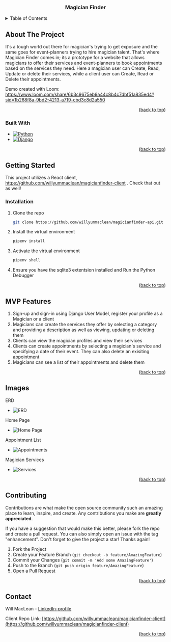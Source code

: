 
<a name="readme-top"></a>



<!-- PROJECT SHIELDS -->
<!--
*** I'm using markdown "reference style" links for readability.
*** Reference links are enclosed in brackets [ ] instead of parentheses ( ).
*** See the bottom of this document for the declaration of the reference variables
*** for contributors-url, forks-url, etc. This is an optional, concise syntax you may use.
*** https://www.markdownguide.org/basic-syntax/#reference-style-links
-->


<!-- PROJECT LOGO -->
<br />

<h3 align="center">Magician Finder</h3>

</div>



<!-- TABLE OF CONTENTS -->
<details>
  <summary>Table of Contents</summary>
  <ol>
    <li>
      <a href="#about-the-project">About The Project</a>
      <ul>
        <li><a href="#built-with">Built With</a></li>
      </ul>
    </li>
    <li>
      <a href="#getting-started">Getting Started</a>
      <ul>
        <li><a href="#prerequisites">Prerequisites</a></li>
        <li><a href="#installation">Installation</a></li>
      </ul>
    </li>
    <li><a href="#usage">Usage</a></li>
    <li><a href="#roadmap">Roadmap</a></li>
    <li><a href="#contributing">Contributing</a></li>
    <li><a href="#license">License</a></li>
    <li><a href="#contact">Contact</a></li>
    <li><a href="#acknowledgments">Acknowledgments</a></li>
  </ol>
</details>



<!-- ABOUT THE PROJECT -->
## About The Project



It's a tough world out there for magician's trying to get exposure and the same goes for event-planners trying to hire magician talent. That's where Magician Finder comes in; its a prototype for a website that allows magicians to offer their services and event-planners to book appointments based on the services they need. Here a magician user can Create, Read, Update or delete their services, while a client user can Create, Read or Delete their appointments. 

Demo created with Loom:
https://www.loom.com/share/6b3c9675eb9a44c8b4c7dbf51a835ed4?sid=1b268f8a-9bd2-4213-a719-cbd3c8d2a550

<p align="right">(<a href="#readme-top">back to top</a>)</p>



### Built With


*  [![Python](https://img.shields.io/badge/Python-3776AB?style=for-the-badge&logo=python&logoColor=white)](https://www.python.org/)
*  [![Django](https://img.shields.io/badge/Django-092E20?style=for-the-badge&logo=django&logoColor=white)](https://www.djangoproject.com/)



<p align="right">(<a href="#readme-top">back to top</a>)</p>



<!-- GETTING STARTED -->
## Getting Started

This project utilizes a React client, https://github.com/willyummaclean/magicianfinder-client . Check that out as well!

### Installation



1. Clone the repo
   ```sh
   git clone https://github.com/willyummaclean/magicianfinder-api.git
   ```
2. Install the virtual environment
   ```sh
   pipenv install
   ```
3. Activate the virtual environment
   ```sh
   pipenv shell
   ```
4. Ensure you have the sqlite3 extentsion installed and Run the Python Debugger

<p align="right">(<a href="#readme-top">back to top</a>)</p>



<!-- USAGE EXAMPLES -->
## MVP Features

1. Sign-up and sign-in using Django User Model, register your profile as a Magician or a client
2. Magicians can create the services they offer by selecting a category and providing a description as well as viewing, updating or deleting them
3. Clients can view the magician profiles and view their services
4. Clients can create appointments by selecting a magician's service and specifying a date of their event. They can also delete an exisiting appointment
5. Magicians can see a list of their appointments and delete them 


<p align="right">(<a href="#readme-top">back to top</a>)</p>



<!-- ROADMAP -->
## Images 

ERD

- ![ERD](https://private-user-images.githubusercontent.com/149634021/328960597-4f69b64e-4ff3-4b70-99f5-0f9545e47a76.png?jwt=eyJhbGciOiJIUzI1NiIsInR5cCI6IkpXVCJ9.eyJpc3MiOiJnaXRodWIuY29tIiwiYXVkIjoicmF3LmdpdGh1YnVzZXJjb250ZW50LmNvbSIsImtleSI6ImtleTUiLCJleHAiOjE3MTUxODQ4MzAsIm5iZiI6MTcxNTE4NDUzMCwicGF0aCI6Ii8xNDk2MzQwMjEvMzI4OTYwNTk3LTRmNjliNjRlLTRmZjMtNGI3MC05OWY1LTBmOTU0NWU0N2E3Ni5wbmc_WC1BbXotQWxnb3JpdGhtPUFXUzQtSE1BQy1TSEEyNTYmWC1BbXotQ3JlZGVudGlhbD1BS0lBVkNPRFlMU0E1M1BRSzRaQSUyRjIwMjQwNTA4JTJGdXMtZWFzdC0xJTJGczMlMkZhd3M0X3JlcXVlc3QmWC1BbXotRGF0ZT0yMDI0MDUwOFQxNjA4NTBaJlgtQW16LUV4cGlyZXM9MzAwJlgtQW16LVNpZ25hdHVyZT1jMmEyOWJjNmRjM2ZhN2I5NzdjODgxZjYyZDlkZTU0MjIxOTdmYWM3MjQwYmI4YTViYTI2OTlkZTY5OTJiNjc1JlgtQW16LVNpZ25lZEhlYWRlcnM9aG9zdCZhY3Rvcl9pZD0wJmtleV9pZD0wJnJlcG9faWQ9MCJ9.ETUqbmJ6QzsB6Jc7FJcQ2EVgMOOw4O6uS_tJtM_O3WE)

Home Page

- ![Home Page](https://private-user-images.githubusercontent.com/149634021/328963158-21ce1f3b-ec19-4cd3-9967-13481bc9495a.png?jwt=eyJhbGciOiJIUzI1NiIsInR5cCI6IkpXVCJ9.eyJpc3MiOiJnaXRodWIuY29tIiwiYXVkIjoicmF3LmdpdGh1YnVzZXJjb250ZW50LmNvbSIsImtleSI6ImtleTUiLCJleHAiOjE3MTUxODUzNDEsIm5iZiI6MTcxNTE4NTA0MSwicGF0aCI6Ii8xNDk2MzQwMjEvMzI4OTYzMTU4LTIxY2UxZjNiLWVjMTktNGNkMy05OTY3LTEzNDgxYmM5NDk1YS5wbmc_WC1BbXotQWxnb3JpdGhtPUFXUzQtSE1BQy1TSEEyNTYmWC1BbXotQ3JlZGVudGlhbD1BS0lBVkNPRFlMU0E1M1BRSzRaQSUyRjIwMjQwNTA4JTJGdXMtZWFzdC0xJTJGczMlMkZhd3M0X3JlcXVlc3QmWC1BbXotRGF0ZT0yMDI0MDUwOFQxNjE3MjFaJlgtQW16LUV4cGlyZXM9MzAwJlgtQW16LVNpZ25hdHVyZT1hYjc3NWFhMGQzZmM3MWQ1MDNkMTk5NDBmYWUxMmY1Y2FkNWFlOWEyMDI4MDMxMDYwZDg2NDYwMTYyNWI4NjQ4JlgtQW16LVNpZ25lZEhlYWRlcnM9aG9zdCZhY3Rvcl9pZD0wJmtleV9pZD0wJnJlcG9faWQ9MCJ9.tOIqDTDHUZzuND_3qhAYsxC4tCv1J5awLh_ZRxixki8)

Appointment List

- ![Appointments](https://private-user-images.githubusercontent.com/149634021/328965403-19904e6c-88b5-4ce3-a8ff-dd73332d4e43.png?jwt=eyJhbGciOiJIUzI1NiIsInR5cCI6IkpXVCJ9.eyJpc3MiOiJnaXRodWIuY29tIiwiYXVkIjoicmF3LmdpdGh1YnVzZXJjb250ZW50LmNvbSIsImtleSI6ImtleTUiLCJleHAiOjE3MTUxODU4NzEsIm5iZiI6MTcxNTE4NTU3MSwicGF0aCI6Ii8xNDk2MzQwMjEvMzI4OTY1NDAzLTE5OTA0ZTZjLTg4YjUtNGNlMy1hOGZmLWRkNzMzMzJkNGU0My5wbmc_WC1BbXotQWxnb3JpdGhtPUFXUzQtSE1BQy1TSEEyNTYmWC1BbXotQ3JlZGVudGlhbD1BS0lBVkNPRFlMU0E1M1BRSzRaQSUyRjIwMjQwNTA4JTJGdXMtZWFzdC0xJTJGczMlMkZhd3M0X3JlcXVlc3QmWC1BbXotRGF0ZT0yMDI0MDUwOFQxNjI2MTFaJlgtQW16LUV4cGlyZXM9MzAwJlgtQW16LVNpZ25hdHVyZT0zNjhjNTVhMDY5YzA4MDgwMTM1M2ZmNjIzNzMzN2E5ZWY0ODUzNjUzOWJiNzU1YTVjNzc2MWQ3NmM3ZDYyNDZhJlgtQW16LVNpZ25lZEhlYWRlcnM9aG9zdCZhY3Rvcl9pZD0wJmtleV9pZD0wJnJlcG9faWQ9MCJ9.iAuUgQt2H10sC2KgqFKSFqhBdkPNDfdJv4ijgzGzlfI)

Magician Services

- ![Services](https://private-user-images.githubusercontent.com/149634021/328965762-07641649-1b60-4171-b2c2-f7ed0c74bf18.png?jwt=eyJhbGciOiJIUzI1NiIsInR5cCI6IkpXVCJ9.eyJpc3MiOiJnaXRodWIuY29tIiwiYXVkIjoicmF3LmdpdGh1YnVzZXJjb250ZW50LmNvbSIsImtleSI6ImtleTUiLCJleHAiOjE3MTUxODU4NzEsIm5iZiI6MTcxNTE4NTU3MSwicGF0aCI6Ii8xNDk2MzQwMjEvMzI4OTY1NzYyLTA3NjQxNjQ5LTFiNjAtNDE3MS1iMmMyLWY3ZWQwYzc0YmYxOC5wbmc_WC1BbXotQWxnb3JpdGhtPUFXUzQtSE1BQy1TSEEyNTYmWC1BbXotQ3JlZGVudGlhbD1BS0lBVkNPRFlMU0E1M1BRSzRaQSUyRjIwMjQwNTA4JTJGdXMtZWFzdC0xJTJGczMlMkZhd3M0X3JlcXVlc3QmWC1BbXotRGF0ZT0yMDI0MDUwOFQxNjI2MTFaJlgtQW16LUV4cGlyZXM9MzAwJlgtQW16LVNpZ25hdHVyZT00ZGFhNGIwOGM2MTQ3OGVkMzU5MzQ4Zjg2OTU3MzA5NjEwNTEyMjk2MDA3NTM2YjZiYzQ5NmYzNTBjY2U5MzI0JlgtQW16LVNpZ25lZEhlYWRlcnM9aG9zdCZhY3Rvcl9pZD0wJmtleV9pZD0wJnJlcG9faWQ9MCJ9.dskipOwKl91ItkVSz-uglmPj2aTEX2sOEXKQ1oewsW0)


<p align="right">(<a href="#readme-top">back to top</a>)</p>



<!-- CONTRIBUTING -->
## Contributing

Contributions are what make the open source community such an amazing place to learn, inspire, and create. Any contributions you make are **greatly appreciated**.

If you have a suggestion that would make this better, please fork the repo and create a pull request. You can also simply open an issue with the tag "enhancement".
Don't forget to give the project a star! Thanks again!

1. Fork the Project
2. Create your Feature Branch (`git checkout -b feature/AmazingFeature`)
3. Commit your Changes (`git commit -m 'Add some AmazingFeature'`)
4. Push to the Branch (`git push origin feature/AmazingFeature`)
5. Open a Pull Request

<p align="right">(<a href="#readme-top">back to top</a>)</p>


<!-- CONTACT -->
## Contact

Will MacLean - [LinkedIn-profile](https://www.linkedin.com/in/will-maclean/)

Client Repo Link: [https://github.com/willyummaclean/magicianfinder-client](https://github.com/willyummaclean/magicianfinder-client)

<p align="right">(<a href="#readme-top">back to top</a>)</p>




<!-- MARKDOWN LINKS & IMAGES -->
<!-- https://www.markdownguide.org/basic-syntax/#reference-style-links -->
[contributors-shield]: https://img.shields.io/github/contributors/github_username/repo_name.svg?style=for-the-badge
[contributors-url]: https://github.com/github_username/repo_name/graphs/contributors
[forks-shield]: https://img.shields.io/github/forks/github_username/repo_name.svg?style=for-the-badge
[forks-url]: https://github.com/github_username/repo_name/network/members
[stars-shield]: https://img.shields.io/github/stars/github_username/repo_name.svg?style=for-the-badge
[stars-url]: https://github.com/github_username/repo_name/stargazers
[issues-shield]: https://img.shields.io/github/issues/github_username/repo_name.svg?style=for-the-badge
[issues-url]: https://github.com/github_username/repo_name/issues
[license-shield]: https://img.shields.io/github/license/github_username/repo_name.svg?style=for-the-badge
[license-url]: https://github.com/github_username/repo_name/blob/master/LICENSE.txt
[linkedin-shield]: https://img.shields.io/badge/-LinkedIn-black.svg?style=for-the-badge&logo=linkedin&colorB=555
[linkedin-url]: https://linkedin.com/in/linkedin_username
[product-screenshot]: images/screenshot.png
[Next.js]: https://img.shields.io/badge/next.js-000000?style=for-the-badge&logo=nextdotjs&logoColor=white
[Next-url]: https://nextjs.org/
[React.js]: https://img.shields.io/badge/React-20232A?style=for-the-badge&logo=react&logoColor=61DAFB
[React-url]: https://reactjs.org/
[Vue.js]: https://img.shields.io/badge/Vue.js-35495E?style=for-the-badge&logo=vuedotjs&logoColor=4FC08D
[Vue-url]: https://vuejs.org/
[Angular.io]: https://img.shields.io/badge/Angular-DD0031?style=for-the-badge&logo=angular&logoColor=white
[Angular-url]: https://angular.io/
[Svelte.dev]: https://img.shields.io/badge/Svelte-4A4A55?style=for-the-badge&logo=svelte&logoColor=FF3E00
[Svelte-url]: https://svelte.dev/
[Laravel.com]: https://img.shields.io/badge/Laravel-FF2D20?style=for-the-badge&logo=laravel&logoColor=white
[Laravel-url]: https://laravel.com
[Bootstrap.com]: https://img.shields.io/badge/Bootstrap-563D7C?style=for-the-badge&logo=bootstrap&logoColor=white
[Bootstrap-url]: https://getbootstrap.com
[JQuery.com]: https://img.shields.io/badge/jQuery-0769AD?style=for-the-badge&logo=jquery&logoColor=white
[JQuery-url]: https://jquery.com 
